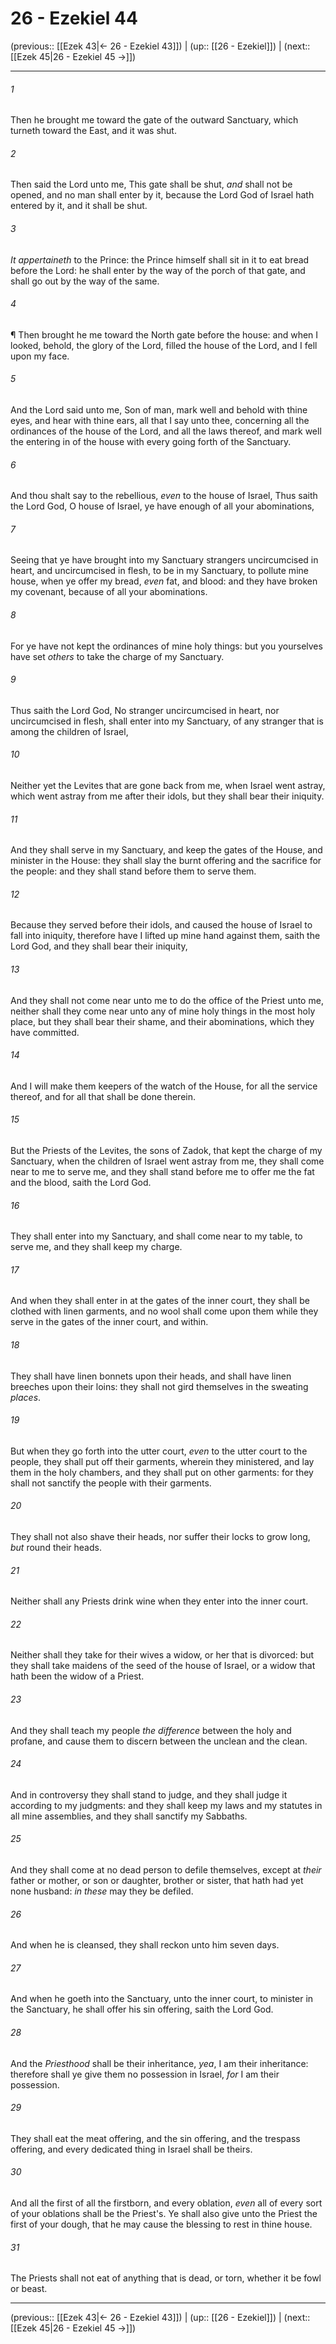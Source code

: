 # 26 - Ezekiel 44

(previous:: [[Ezek 43|← 26 - Ezekiel 43]]) | (up:: [[26 - Ezekiel]]) | (next:: [[Ezek 45|26 - Ezekiel 45 →]])

***


###### 1 
Then he brought me toward the gate of the outward Sanctuary, which turneth toward the East, and it was shut. 

###### 2 
Then said the Lord unto me, This gate shall be shut, _and_ shall not be opened, and no man shall enter by it, because the Lord God of Israel hath entered by it, and it shall be shut. 

###### 3 
_It appertaineth_ to the Prince: the Prince himself shall sit in it to eat bread before the Lord: he shall enter by the way of the porch of that gate, and shall go out by the way of the same. 

###### 4 
¶ Then brought he me toward the North gate before the house: and when I looked, behold, the glory of the Lord, filled the house of the Lord, and I fell upon my face. 

###### 5 
And the Lord said unto me, Son of man, mark well and behold with thine eyes, and hear with thine ears, all that I say unto thee, concerning all the ordinances of the house of the Lord, and all the laws thereof, and mark well the entering in of the house with every going forth of the Sanctuary. 

###### 6 
And thou shalt say to the rebellious, _even_ to the house of Israel, Thus saith the Lord God, O house of Israel, ye have enough of all your abominations, 

###### 7 
Seeing that ye have brought into my Sanctuary strangers uncircumcised in heart, and uncircumcised in flesh, to be in my Sanctuary, to pollute mine house, when ye offer my bread, _even_ fat, and blood: and they have broken my covenant, because of all your abominations. 

###### 8 
For ye have not kept the ordinances of mine holy things: but you yourselves have set _others_ to take the charge of my Sanctuary. 

###### 9 
Thus saith the Lord God, No stranger uncircumcised in heart, nor uncircumcised in flesh, shall enter into my Sanctuary, of any stranger that is among the children of Israel, 

###### 10 
Neither yet the Levites that are gone back from me, when Israel went astray, which went astray from me after their idols, but they shall bear their iniquity. 

###### 11 
And they shall serve in my Sanctuary, and keep the gates of the House, and minister in the House: they shall slay the burnt offering and the sacrifice for the people: and they shall stand before them to serve them. 

###### 12 
Because they served before their idols, and caused the house of Israel to fall into iniquity, therefore have I lifted up mine hand against them, saith the Lord God, and they shall bear their iniquity, 

###### 13 
And they shall not come near unto me to do the office of the Priest unto me, neither shall they come near unto any of mine holy things in the most holy place, but they shall bear their shame, and their abominations, which they have committed. 

###### 14 
And I will make them keepers of the watch of the House, for all the service thereof, and for all that shall be done therein. 

###### 15 
But the Priests of the Levites, the sons of Zadok, that kept the charge of my Sanctuary, when the children of Israel went astray from me, they shall come near to me to serve me, and they shall stand before me to offer me the fat and the blood, saith the Lord God. 

###### 16 
They shall enter into my Sanctuary, and shall come near to my table, to serve me, and they shall keep my charge. 

###### 17 
And when they shall enter in at the gates of the inner court, they shall be clothed with linen garments, and no wool shall come upon them while they serve in the gates of the inner court, and within. 

###### 18 
They shall have linen bonnets upon their heads, and shall have linen breeches upon their loins: they shall not gird themselves in the sweating _places_. 

###### 19 
But when they go forth into the utter court, _even_ to the utter court to the people, they shall put off their garments, wherein they ministered, and lay them in the holy chambers, and they shall put on other garments: for they shall not sanctify the people with their garments. 

###### 20 
They shall not also shave their heads, nor suffer their locks to grow long, _but_ round their heads. 

###### 21 
Neither shall any Priests drink wine when they enter into the inner court. 

###### 22 
Neither shall they take for their wives a widow, or her that is divorced: but they shall take maidens of the seed of the house of Israel, or a widow that hath been the widow of a Priest. 

###### 23 
And they shall teach my people _the difference_ between the holy and profane, and cause them to discern between the unclean and the clean. 

###### 24 
And in controversy they shall stand to judge, and they shall judge it according to my judgments: and they shall keep my laws and my statutes in all mine assemblies, and they shall sanctify my Sabbaths. 

###### 25 
And they shall come at no dead person to defile themselves, except at _their_ father or mother, or son or daughter, brother or sister, that hath had yet none husband: _in these_ may they be defiled. 

###### 26 
And when he is cleansed, they shall reckon unto him seven days. 

###### 27 
And when he goeth into the Sanctuary, unto the inner court, to minister in the Sanctuary, he shall offer his sin offering, saith the Lord God. 

###### 28 
And the _Priesthood_ shall be their inheritance, _yea_, I am their inheritance: therefore shall ye give them no possession in Israel, _for_ I am their possession. 

###### 29 
They shall eat the meat offering, and the sin offering, and the trespass offering, and every dedicated thing in Israel shall be theirs. 

###### 30 
And all the first of all the firstborn, and every oblation, _even_ all of every sort of your oblations shall be the Priest's. Ye shall also give unto the Priest the first of your dough, that he may cause the blessing to rest in thine house. 

###### 31 
The Priests shall not eat of anything that is dead, or torn, whether it be fowl or beast.

***

(previous:: [[Ezek 43|← 26 - Ezekiel 43]]) | (up:: [[26 - Ezekiel]]) | (next:: [[Ezek 45|26 - Ezekiel 45 →]])
